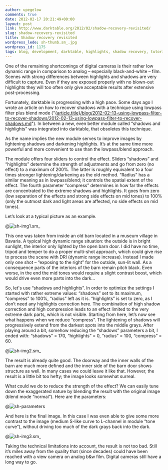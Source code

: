 ```yaml
---
author: upegelow
comments: true
date: 2012-02-17 20:21:49+00:00
layout: post
link: http://www.darktable.org/2012/02/shadow-recovery-revisited/
slug: shadow-recovery-revisited
title: Shadow recovery revisited
wordpress_lede: sh-thumb.sm_.jpg
wordpress_id: 1175
tags: blog, development, darktable, highlights, shadow recovery, tutorial
---
```


One of the remaining shortcomings of digital cameras is their rather low dynamic range in comparison to analog&nbsp;– especially black-and-white&nbsp;– film. Scenes with strong differences between highlights and shadows are very difficult to capture. Even if they are exposed properly with no blown-out highlights they will too often only give acceptable results after extensive post-processing.

Fortunately, darktable is progressing with a high pace. Some days ago I wrote an article on how to recover shadows with a technique using lowpass filter plus blend mode ("[{article.title}/blog/2012-02-13-using-lowpass-filter-to-recover-shadows/2012-02-13-using-lowpass-filter-to-recover-shadows.md]({filename}/blog/2012-02-13-using-lowpass-filter-to-recover-shadows/2012-02-13-using-lowpass-filter-to-recover-shadows.md)"). In between a new, even better module called “shadows and highlights” was integrated into darktable, that obsoletes this technique.

As the name implies the new module serves to improve images by lightening shadows and darkening highlights. It’s at the same time more powerful and more convenient to use than the lowpass/blend approach.

The module offers four sliders to control the effect. Sliders “shadows” and “highlights” determine the strength of adjustments and go from zero (no effect) to a maximum of 200%. The latter is roughly equivalent to a four times stronger lightening/darkening as the old method. “Radius” has a similar meaning as in lowpass/blend; it controls the spatial extent of the effect. The fourth parameter “compress” determines in how far the effects are concentrated to the extreme shadows and highlights. It goes from zero (low separation of the effects and strong side effects on mid tones) to 100% (only the outmost dark and light areas are affected, no side effects on mid tones).

Let’s look at a typical picture as an example.

@![sh-img1.sm_](sh-img1.sm_.jpg)

This one was taken from inside an old barn located in a museum village in Bavaria. A typical high dynamic range situation: the outside is in bright sunlight, the interior only lighted by the open barn door. I did have no time, tripod and temper to do a proper multi-shot approach, which could give rise to process the scene with DRI (dynamic range increase). Instead I made only one shot&nbsp;– “exposing to the right” for the outside, sun-lit wall. As a consequence parts of the interiors of the barn remain pitch black. Even worse, in the end the mid tones would require a slight contrast boost, which would drive even more parts into the dark…

So, let's use “shadows and highlights”. In order to optimize the settings I started with rather extreme values: “shadows” set to its maximum, “compress” to 100%, “radius” left as it is. “highlights” is set to zero, as I don’t need any highlights correction here. The combination of high shadow correction and high compression leads to an effect limited to the very extreme dark parts, which is not visible. Starting from here, let’s now see what happens when we reduce “compress”. The lightening of shadows will progressively extend from the darkest spots into the middle grays. After playing around a bit, somehow reducing the “shadows” parameters a bit, I ended with: “shadows” = 170, “highlights” = 0, “radius” = 100, “compress” = 60.

@![sh-img2.sm_](sh-img2.sm_.jpg)

The result is already quite good. The doorway and the inner walls of the barn are much more defined and the inner side of the barn door shows structure as well. In many cases we could leave it like that. However, the result is a little bit too hefty; the image looks somewhat surreal.

What could we do to reduce the strength of the effect? We can easily tune down the exaggerated nature by blending the result with the original image (blend mode “normal”). Here are the parameters:

@![sh-parameters](sh-parameters.jpeg)

And here is the final image. In this case I was even able to give some more contrast to the image (medium S-like curve to L-channel in module “tone curve”), without driving too much of the dark grays back into the dark.

@![sh-img3.sm_](sh-img3.sm_.jpg)

Taking the technical limitations into account, the result is not too bad. Still it’s miles away from the quality that (since decades) could have been reached with a view camera on analog b&w film. Digital cameras still have a long way to go.
